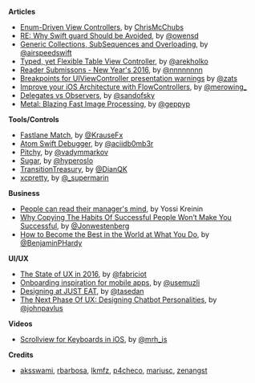 **Articles**

* [Enum-Driven View Controllers](http://www.splinter.com.au/2016/01/03/enum-driven-viewcontrollers/), by [ChrisMcChubs](https://twitter.com/ChrisMcChubs)
* [RE: Why Swift guard Should be Avoided](http://owensd.io/2016/01/04/re-why-swift-should-be-avoided.html), by [@owensd](https://twitter.com/owensd)
* [Generic Collections, SubSequences and Overloading](http://airspeedvelocity.net/2016/01/03/generic-collections-subsequences-and-overloading/), by [@airspeedswift](https://twitter.com/airspeedswift)
* [Typed, yet Flexible Table View Controller](http://holko.pl/2016/01/05/typed-table-view-controller/), by [@arekholko](https://twitter.com/arekholko)
* [Reader Submissons - New Year's 2016](http://nshipster.com/new-years-2016/), by [@nnnnnnnn](https://twitter.com/nnnnnnnn)
* [Breakpoints for UIViewController presentation warnings](http://try.zats.io/breakpoints-for-uiviewcontroller-presentation-warnings/) by [@zats](https://twitter.com/zats)
* [Improve your iOS Architecture with FlowControllers](http://merowing.info/2016/01/improve-your-ios-architecture-with-flowcontrollers/), by [@merowing\_](https://twitter.com/merowing\_)
* [Delegates vs Observers](https://sandofsky.com/blog/delegates-vs-observers.html), by [@sandofsky](https://twitter.com/sandofsky)
* [Metal: Blazing Fast Image Processing](https://www.invasivecode.com/weblog/metal-image-processing), by [@geppyp](https://twitter.com/geppyp)


**Tools/Controls**

* [Fastlane Match](https://github.com/fastlane/match), by [@KrauseFx](https://twitter.com/KrauseFx)
* [Atom Swift Debugger](https://atom.io/packages/swift-debugger), by [@aciidb0mb3r](https://twitter.com/aciidb0mb3r)
* [Pitchy](https://github.com/vadymmarkov/Pitchy), by [@vadymmarkov](https://twitter.com/vadymmarkov)
* [Sugar](https://github.com/hyperoslo/Sugar), by [@hyperoslo](https://twitter.com/hyperoslo)
* [TransitionTreasury](https://github.com/DianQK/TransitionTreasury), by [@DianQK](https://github.com/DianQK)
* [xcpretty](https://github.com/supermarin/xcpretty), by [@_supermarin](https://twitter.com/_supermarin)

**Business**

* [People can read their manager's mind](http://yosefk.com/blog/people-can-read-their-managers-mind.html), by Yossi Kreinin
* [Why Copying The Habits Of Successful People Won’t Make You Successful](https://medium.com/life-learning/why-copying-the-habits-of-successful-people-won-t-make-you-successful-5ebcd6602073#.iwnngofp1), by [@Jonwestenberg](https://twitter.com/Jonwestenberg) 
* [How to Become the Best in the World at What You Do](https://medium.com/life-learning/how-to-become-the-best-in-the-world-at-what-you-do-fd88a7bce59#.cmn1rj3av), by [@BenjaminPHardy](https://twitter.com/BenjaminPHardy)

**UI/UX**

* [The State of UX in 2016](https://medium.com/user-experience-design-1/the-state-of-ux-in-2016-4a87799647d8#.wfio0j48l), by [@fabriciot](https://twitter.com/fabriciot) 
* [Onboarding inspiration for mobile apps](https://medium.com/muzli-design-inspiration/onboarding-inspiration-for-mobile-apps-a5fd41e40542#.homuiuwlx), by [@usemuzli](https://twitter.com/usemuzli)
* [Designing at JUST EAT](http://tech.just-eat.com/2016/01/07/designing-at-just-eat/), by [@tasedan](https://twitter.com/tasedan)
* [The Next Phase Of UX: Designing Chatbot Personalities](http://www.fastcodesign.com/3054934/the-next-phase-of-ux-designing-chatbot-personalities), by [@johnpavlus](https://twitter.com/johnpavlus)

**Videos**

* [Scrollview for Keyboards in iOS](https://realm.io/news/tmi-scrollview-for-keyboards/), by [@mrh_is](https://twitter.com/mrh_is)

**Credits**

* [aksswami](https://github.com/aksswami), [rbarbosa](https://github.com/rbarbosa), [lkmfz](https://github.com/lkmfz), [p4checo](https://github.com/p4checo), [mariusc](https://github.com/mariusc), [zenangst](https://github.com/zenangst)
